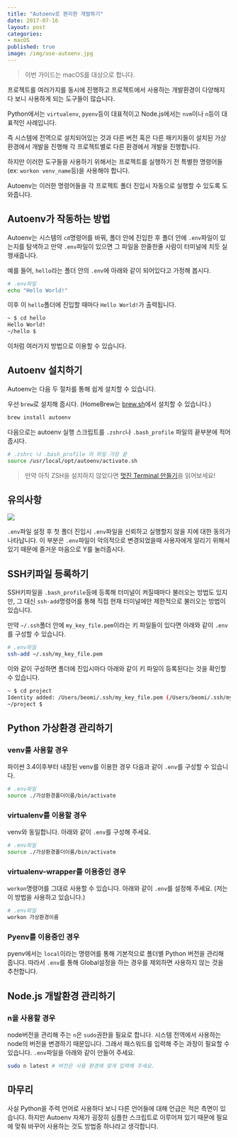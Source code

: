 ```yaml
---
title: "Autoenv로 편리한 개발하기"
date: 2017-07-16
layout: post
categories:
- macOS
published: true
image: /img/use-autoenv.jpg
---
```


> 이번 가이드는 macOS를 대상으로 합니다.

프로젝트를 여러가지를 동시에 진행하고 프로젝트에서 사용하는 개발환경이 다양해지다 보니 사용하게 되는 도구들이 많습니다.

Python에서는 `virtualenv`, `pyenv`등이 대표적이고 Node.js에서는 `nvm`이나 `n`등이 대표적인 사례입니다.

즉 시스템에 전역으로 설치되어있는 것과 다른 버전 혹은 다른 패키지들이 설치된 가상환경에서 개발을 진행해 각 프로젝트별로 다른 환경에서 개발을 진행합니다.

하지만 이러한 도구들을 사용하기 위해서는 프로젝트를 실행하기 전 특별한 명령어들(ex: `workon venv_name`등)을 사용해야 합니다.

Autoenv는 이러한 명령어들을 각 프로젝트 폴더 진입시 자동으로 실행할 수 있도록 도와줍니다.

## Autoenv가 작동하는 방법

Autoenv는 시스템의 `cd`명령어를 바꿔, 폴더 안에 진입한 후 폴더 안에 `.env`파일이 있는지를 탐색하고 만약 `.env`파일이 있으면 그 파일을 한줄한줄 사람이 터미널에 치듯 실행새줍니다.

예를 들어, `hello`라는 폴더 안의 `.env`에 아래와 같이 되어있다고 가정해 봅시다.

```bash
# .env파일
echo "Hello World!"
```

이후 이 `hello`폴더에 진입할 때마다 `Hello World!`가 출력됩니다.

```bash
~ $ cd hello
Hello World!
~/hello $
```

이처럼 여러가지 방법으로 이용할 수 있습니다. 

## Autoenv 설치하기

Autoenv는 다음 두 절차를 통해 쉽게 설치할 수 있습니다.

우선 `brew`로 설치해 줍시다. (HomeBrew는 [brew.sh](http://brew.sh)에서 설치할 수 있습니다.)

```bash
brew install autoenv  
```

다음으로는 autoenv 실행 스크립트를 `.zshrc`나 `.bash_profile` 파일의 끝부분에 적어줍시다.

```bash
# .zshrc 나 .bash_profile 의 파일 가장 끝
source /usr/local/opt/autoenv/activate.sh
```

> 만약 아직 ZSH을 설치하지 않았다면 [멋진 Terminal 만들기](/2017/07/07/Beautify-ZSH/)을 읽어보세요!

## 유의사항

![](/dropbox/Screenshot%202017-07-16%2017.44.52.png)

`.env`파일 설정 후 첫 폴더 진입시 `.env`파일을 신뢰하고 실행할지 않을 지에 대한 동의가 나타납니다. 이 부분은 `.env`파일이 악의적으로 변경되었을때 사용자에게 알리기 위해서 있기 때문에 즐거운 마음으로 Y를 눌러줍시다.

## SSH키파일 등록하기

SSH키파일을 `.bash_profile`등에 등록해 터미널이 켜질때마다 불러오는 방법도 있지만, 그 대신 `ssh-add`명령어를 통해 직접 현재 터미널에만 제한적으로 불러오는 방법이 있습니다. 

만약 `~/.ssh`폴더 안에 `my_key_file.pem`이라는 키 파일들이 있다면 아래와 같이 `.env`를 구성할 수 있습니다.

```bash
# .env파일
ssh-add ~/.ssh/my_key_file.pem
```

이와 같이 구성하면 폴더에 진입시마다 아래와 같이 키 파일이 등록된다는 것을 확인할 수 있습니다.

```bash
~ $ cd project
Identity added: /Users/beomi/.ssh/my_key_file.pem (/Users/beomi/.ssh/my_key_file.pem)
~/project $
```

## Python 가상환경 관리하기

### venv를 사용할 경우

파이썬 3.4이후부터 내장된 venv를 이용한 경우 다음과 같이 `.env`를 구성할 수 있습니다.

```bash
# .env파일
source ./가상환경폴더이름/bin/activate
```

### virtualenv를 이용할 경우

venv와 동일합니다. 아래와 같이 `.env`를 구성해 주세요.

```bash
# .env파일
source ./가상환경폴더이름/bin/activate
```

### virtualenv-wrapper를 이용중인 경우

`workon`명령어를 그대로 사용할 수 있습니다. 아래와 같이 `.env`를 설정해 주세요. (저는 이 방법을 사용하고 있습니다.)

```bash
# .env파일
workon 가상환경이름
```

### Pyenv를 이용중인 경우 

pyenv에서는 `local`이라는 명령어를 통해 기본적으로 폴더별 Python 버전을 관리해 줍니다. 따라서 `.env`를 통해 Global설정을 하는 경우를 제외하면 사용하지 않는 것을 추천합니다.

## Node.js 개발환경 관리하기

### n을 사용할 경우

node버전을 관리해 주는 `n`은 `sudo`권한을 필요로 합니다. 시스템 전역에서 사용하는 node의 버전을 변경하기 때문입니다. 그래서 패스워드를 입력해 주는 과정이 필요할 수 있습니다. `.env`파일을 아래와 같이 만들어 주세요.

```bash
sudo n latest # 버전은 사용 환경에 맞게 입력해 주세요.
```

## 마무리

사실 Python을 주력 언어로 사용하다 보니 다른 언어들에 대해 언급은 적은 측면이 있습니다. 하지만 Autoenv 자체가 굉장히 심플한 스크립트로 이루어져 있기 때문에 필요에 맞춰 바꾸어 사용하는 것도 방법중 하나라고 생각합니다.

